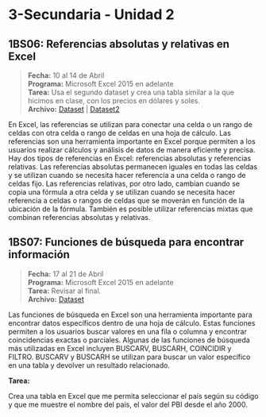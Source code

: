 # 3-Secundaria - Unidad 2

## 1BS06: Referencias absolutas y relativas en Excel

> **Fecha:** 10 al 14 de Abril<br> **Programa:** Microsoft Excel 2015 en adelante<br> **Tarea:** Usa el segundo dataset y crea una tabla similar a la que hicimos en clase, con los precios en dólares y soles.<br> **Archivo:** [Dataset](https://github.com/37Degrees/DataSets/blob/master/laptops.csv ':include :type=code') | [Dataset2](https://github.com/martinkearn/AI-Services-Workshop/blob/master/MachineLearning/Car%20prices.csv ':include :type=code')

En Excel, las referencias se utilizan para conectar una celda o un rango de celdas con otra celda o rango de celdas en una hoja de cálculo. Las referencias son una herramienta importante en Excel porque permiten a los usuarios realizar cálculos y análisis de datos de manera eficiente y precisa. Hay dos tipos de referencias en Excel: referencias absolutas y referencias relativas. Las referencias absolutas permanecen iguales en todas las celdas y se utilizan cuando se necesita hacer referencia a una celda o rango de celdas fijo. Las referencias relativas, por otro lado, cambian cuando se copia una fórmula a otra celda y se utilizan cuando se necesita hacer referencia a celdas o rangos de celdas que se moverán en función de la ubicación de la fórmula. También es posible utilizar referencias mixtas que combinan referencias absolutas y relativas. 

<div class="currentTheme">

## 1BS07: Funciones de búsqueda para encontrar información

> **Fecha:** 17 al 21 de Abril<br> **Programa:** Microsoft Excel 2015 en adelante<br> **Tarea:** Revisar al final.<br> **Archivo:** [Dataset](https://github.com/israelcueva/colegio-docs/blob/c6f276c482a5a0339d47c27d1bde07699c77f524/docs/3-secundaria/archivos/Unidad2/1B07-GDP.csv ':include :type=code')

Las funciones de búsqueda en Excel son una herramienta importante para encontrar datos específicos dentro de una hoja de cálculo. Estas funciones permiten a los usuarios buscar valores en una fila o columna y encontrar coincidencias exactas o parciales. Algunas de las funciones de búsqueda más utilizadas en Excel incluyen BUSCARV, BUSCARH, COINCIDIR y FILTRO. BUSCARV y BUSCARH se utilizan para buscar un valor específico en una tabla y devolver un resultado relacionado.

**Tarea:**

Crea una tabla en Excel que me permita seleccionar el país según su código y que me muestre el nombre del país, el valor del PBI desde el año 2000.

</div>
